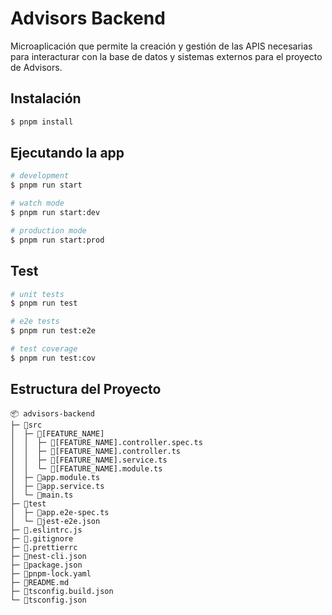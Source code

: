 # Advisors Backend

Microaplicación que permite la creación y gestión de las APIS necesarias para interacturar con la base de datos y sistemas externos para el proyecto de Advisors.

## Instalación

```bash
$ pnpm install
```

## Ejecutando la app

```bash
# development
$ pnpm run start

# watch mode
$ pnpm run start:dev

# production mode
$ pnpm run start:prod
```

## Test

```bash
# unit tests
$ pnpm run test

# e2e tests
$ pnpm run test:e2e

# test coverage
$ pnpm run test:cov
```

## Estructura del Proyecto

```
📦 advisors-backend
├─ 📁src
│  ├─ 📁[FEATURE_NAME]
│  │  ├─ 📄[FEATURE_NAME].controller.spec.ts
│  │  ├─ 📄[FEATURE_NAME].controller.ts
│  │  ├─ 📄[FEATURE_NAME].service.ts
│  │  └─ 📄[FEATURE_NAME].module.ts
│  ├─ 📄app.module.ts
│  ├─ 📄app.service.ts
│  └─ 📄main.ts
├─ 📁test
│  ├─ 📄app.e2e-spec.ts
│  └─ 📄jest-e2e.json
├─ 📄.eslintrc.js
├─ 📄.gitignore
├─ 📄.prettierrc
├─ 📄nest-cli.json
├─ 📄package.json
├─ 📄pnpm-lock.yaml
├─ 📄README.md
├─ 📄tsconfig.build.json
└─ 📄tsconfig.json
```